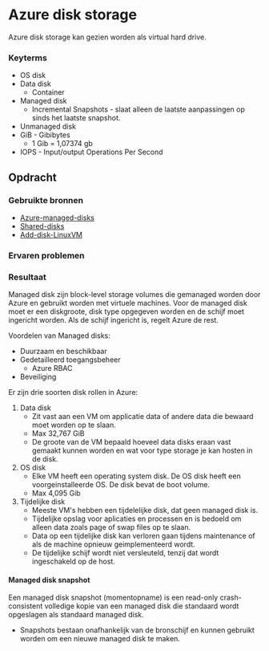 # Azure disk storage
Azure disk storage kan gezien worden als virtual hard drive.

### Keyterms
* OS disk
* Data disk
    * Container
* Managed disk
    * Incremental Snapshots - slaat alleen de laatste aanpassingen op sinds het laatste snapshot.
* Unmanaged disk
* GiB - Gibibytes
    * 1 Gib = 1,07374 gb
* IOPS - Input/output Operations Per Second

## Opdracht


### Gebruikte bronnen
- [Azure-managed-disks](https://docs.microsoft.com/en-us/azure/virtual-machines/managed-disks-overview)
- [Shared-disks](https://docs.microsoft.com/en-us/azure/virtual-machines/disks-shared)
- [Add-disk-LinuxVM](https://docs.microsoft.com/en-us/azure/virtual-machines/linux/add-disk)

### Ervaren problemen


### Resultaat
Managed disk zijn block-level storage volumes die gemanaged worden door Azure en gebruikt worden met virtuele machines. Voor de managed disk moet er een diskgroote, disk type opgegeven worden en de schijf moet ingericht worden. Als de schijf ingericht is, regelt Azure de rest. 

Voordelen van Managed disks:
* Duurzaam en beschikbaar
* Gedetailleerd toegangsbeheer
    * Azure RBAC
* Beveiliging

Er zijn drie soorten disk rollen in Azure:
1. Data disk
    * Zit vast aan een VM om applicatie data of andere data die bewaard moet worden op te slaan.
    * Max 32,767 GiB
    * De groote van de VM bepaald hoeveel data disks eraan vast gemaakt kunnen worden en wat voor type storage je kan hosten in de disk.
2. OS disk
    * Elke VM heeft een operating system disk. De OS disk heeft een voorgeinstalleerde OS. De disk bevat de boot volume.
    * Max 4,095 Gib
3. Tijdelijke disk
    * Meeste VM's hebben een tijdelelijke disk, dat geen managed disk is.
    * Tijdelijke opslag voor aplicaties en processen en is bedoeld om alleen data zoals page of swap files op te slaan. 
    * Data op een tijdelijke disk kan verloren gaan tijdens maintenance of als de machine opnieuw geimplementeerd wordt. 
    * De tijdelijke schijf wordt niet versleuteld, tenzij dat wordt ingeschakeld op de host. 

#### Managed disk snapshot

Een managed disk snapshot (momentopname) is een read-only crash-consistent volledige kopie van een managed disk die standaard wordt opgeslagen als standaard managed disk. 
* Snapshots bestaan onafhankelijk van de bronschijf en kunnen gebruikt worden om een nieuwe managed disk te maken.

